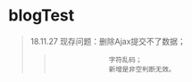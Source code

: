 #                                                blogTest
>18.11.27  现存问题：删除Ajax提交不了数据；
>>                   字符乱码；
>>                   新增是非空判断无效。
              
